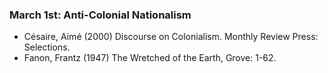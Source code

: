 ### March 1st: Anti-Colonial Nationalism

- Césaire, Aimé (2000) Discourse on Colonialism. Monthly Review Press: Selections.
- Fanon, Frantz (1947) The Wretched of the Earth, Grove: 1-62.
